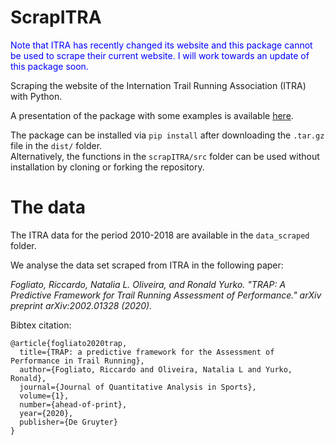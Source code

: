 # ScrapITRA

<span style="color:blue">Note that ITRA has recently changed its website and this package cannot be used to scrape their current website. I will work towards an update of this package soon.</span>

Scraping the website of the Internation Trail Running Association (ITRA) with Python.

A presentation of the package with some examples is available <a href=https://github.com/ricfog/ScrapITRA/blob/master/Presentation.pdf>here</a>.

The package can be installed via <code>pip install</code> after downloading the <code>.tar.gz</code> file in the <code>dist/</code> folder. <br/>
  Alternatively, the functions in the <code>scrapITRA/src</code> folder can be used without installation by cloning or forking the repository.
  
# The data
 
 The ITRA data for the period 2010-2018 are available in the ```data_scraped``` folder.
 
 We analyse the data set scraped from ITRA in the following paper:
 
*Fogliato, Riccardo, Natalia L. Oliveira, and Ronald Yurko. "TRAP: A Predictive Framework for Trail Running Assessment of Performance." arXiv preprint arXiv:2002.01328 (2020).* 

Bibtex citation:

```
@article{fogliato2020trap,
  title={TRAP: a predictive framework for the Assessment of Performance in Trail Running},
  author={Fogliato, Riccardo and Oliveira, Natalia L and Yurko, Ronald},
  journal={Journal of Quantitative Analysis in Sports},
  volume={1},
  number={ahead-of-print},
  year={2020},
  publisher={De Gruyter}
}
```
 
 
 
